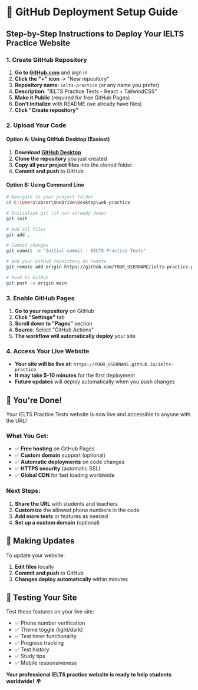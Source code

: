 # 🚀 GitHub Deployment Setup Guide

## Step-by-Step Instructions to Deploy Your IELTS Practice Website

### 1. Create GitHub Repository

1. **Go to [GitHub.com](https://github.com)** and sign in
2. **Click the "+" icon** → "New repository"
3. **Repository name**: `ielts-practice` (or any name you prefer)
4. **Description**: "IELTS Practice Tests - React + TailwindCSS"
5. **Make it Public** (required for free GitHub Pages)
6. **Don't initialize** with README (we already have files)
7. **Click "Create repository"**

### 2. Upload Your Code

#### Option A: Using GitHub Desktop (Easiest)
1. **Download [GitHub Desktop](https://desktop.github.com/)**
2. **Clone the repository** you just created
3. **Copy all your project files** into the cloned folder
4. **Commit and push** to GitHub

#### Option B: Using Command Line
```bash
# Navigate to your project folder
cd C:\Users\abror\OneDrive\Desktop\web-practice

# Initialize git (if not already done)
git init

# Add all files
git add .

# Commit changes
git commit -m "Initial commit - IELTS Practice Tests"

# Add your GitHub repository as remote
git remote add origin https://github.com/YOUR_USERNAME/ielts-practice.git

# Push to GitHub
git push -u origin main
```

### 3. Enable GitHub Pages

1. **Go to your repository** on GitHub
2. **Click "Settings"** tab
3. **Scroll down to "Pages"** section
4. **Source**: Select "GitHub Actions"
5. **The workflow will automatically deploy** your site

### 4. Access Your Live Website

- **Your site will be live at**: `https://YOUR_USERNAME.github.io/ielts-practice`
- **It may take 5-10 minutes** for the first deployment
- **Future updates** will deploy automatically when you push changes

## 🎉 You're Done!

Your IELTS Practice Tests website is now live and accessible to anyone with the URL!

### What You Get:
- ✅ **Free hosting** on GitHub Pages
- ✅ **Custom domain** support (optional)
- ✅ **Automatic deployments** on code changes
- ✅ **HTTPS security** (automatic SSL)
- ✅ **Global CDN** for fast loading worldwide

### Next Steps:
1. **Share the URL** with students and teachers
2. **Customize** the allowed phone numbers in the code
3. **Add more tests** or features as needed
4. **Set up a custom domain** (optional)

## 🔧 Making Updates

To update your website:
1. **Edit files** locally
2. **Commit and push** to GitHub
3. **Changes deploy automatically** within minutes

## 📱 Testing Your Site

Test these features on your live site:
- ✅ Phone number verification
- ✅ Theme toggle (light/dark)
- ✅ Test timer functionality
- ✅ Progress tracking
- ✅ Test history
- ✅ Study tips
- ✅ Mobile responsiveness

**Your professional IELTS practice website is ready to help students worldwide!** 🌍
